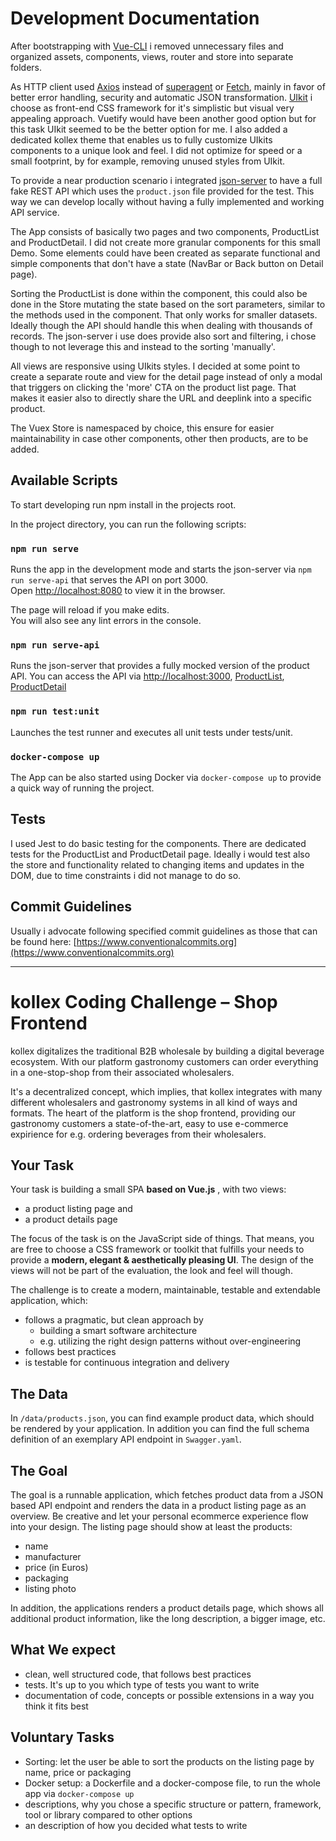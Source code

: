 # Development Documentation

After bootstrapping with [Vue-CLI](https://cli.vuejs.org) i removed unnecessary files and organized assets, components, views, router and store into separate folders.

As HTTP client used [Axios](https://github.com/axios/axios) instead of [superagent](https://github.com/visionmedia/superagent) or [Fetch](https://github.com/github/fetch), mainly in favor of better error handling, security and automatic JSON transformation. [UIkit](https://github.com/uikit/uikit) i choose as front-end CSS framework for it's simplistic but visual very appealing approach. Vuetify would have been another good option but for this task UIkit seemed to be the better option for me. I also added a dedicated kollex theme that enables us to fully customize UIkits components to a unique look and feel. I did not optimize for speed or a small footprint, by for example, removing unused styles from UIkit.

To provide a near production scenario i integrated [json-server](https://github.com/typicode/json-server) to have a full fake REST API which uses the `product.json` file provided for the test. This way we can develop locally without having a fully implemented and working API service.

The App consists of basically two pages and two components, ProductList and ProductDetail. I did not create more granular components for this small Demo. Some elements could have been created as separate functional and simple components that don't have a state (NavBar or Back button on Detail page).

Sorting the ProductList is done within the component, this could also be done in the Store mutating the state based on the sort parameters, similar to the methods used in the component. That only works for smaller datasets. Ideally though the API should handle this when dealing with thousands of records. The json-server i use does provide also sort and filtering, i chose though to not leverage this and instead to the sorting 'manually'.

All views are responsive using UIkits styles. I decided at some point to create a separate route and view for the detail page instead of only a modal that triggers on clicking the 'more' CTA on the product list page. That makes it easier also to directly share the URL and deeplink into a specific product.

The Vuex Store is namespaced by choice, this ensure for easier maintainability in case other components, other then products, are to be added.

## Available Scripts

To start developing run npm install in the projects root.

In the project directory, you can run the following scripts:

### `npm run serve`

Runs the app in the development mode and starts the json-server via `npm run serve-api` that serves the API on port 3000.<br> Open [http://localhost:8080](http://localhost:8080) to view it in the browser.

The page will reload if you make edits.<br> You will also see any lint errors in the console.

### `npm run serve-api`

Runs the json-server that provides a fully mocked version of the product API. You can access the API via [http://localhost:3000](http://localhost:3000), [ProductList](http://localhost:3000/products), [ProductDetail](http://localhost:3000/products/ABC1234567800)

### `npm run test:unit`

Launches the test runner and executes all unit tests under tests/unit.

### `docker-compose up`

The App can be also started using Docker via `docker-compose up` to provide a quick way of running the project.

## Tests

I used Jest to do basic testing for the components. There are dedicated tests for the ProductList and ProductDetail page. Ideally i would test also the store and functionality related to changing items and updates in the DOM, due to time constraints i did not manage to do so.

## Commit Guidelines

Usually i advocate following specified commit guidelines as those that can be found here: [https://www.conventionalcommits.org](https://www.conventionalcommits.org)

---

# kollex Coding Challenge – Shop Frontend

kollex digitalizes the traditional B2B wholesale by building a digital beverage ecosystem. With our platform gastronomy customers can order everything in a one-stop-shop from their associated wholesalers.

It's a decentralized concept, which implies, that kollex integrates with many different wholesalers and gastronomy systems in all kind of ways and formats. The heart of the platform is the shop frontend, providing our gastronomy customers a state-of-the-art, easy to use e-commerce expirience for e.g. ordering beverages from their wholesalers.

## Your Task

Your task is building a small SPA **based on Vue.js** , with two views:

-   a product listing page and
-   a product details page

The focus of the task is on the JavaScript side of things. That means, you are free to choose a CSS framework or toolkit that fulfills your needs to provide a **modern, elegant & aesthetically pleasing UI**. The design of the views will not be part of the evaluation, the look and feel will though.

The challenge is to create a modern, maintainable, testable and extendable application, which:

-   follows a pragmatic, but clean approach by
    -   building a smart software architecture
    -   e.g. utilizing the right design patterns without over-engineering
-   follows best practices
-   is testable for continuous integration and delivery

## The Data

In `/data/products.json`, you can find example product data, which should be rendered by your application. In addition you can find the full schema definition of an exemplary API endpoint in `Swagger.yaml`.

## The Goal

The goal is a runnable application, which fetches product data from a JSON based API endpoint and renders the data in a product listing page as an overview. Be creative and let your personal ecommerce experience flow into your design. The listing page should show at least the products:

-   name
-   manufacturer
-   price (in Euros)
-   packaging
-   listing photo

In addition, the applications renders a product details page, which shows all additional product information, like the long description, a bigger image, etc.

## What We expect

-   clean, well structured code, that follows best practices
-   tests. It's up to you which type of tests you want to write
-   documentation of code, concepts or possible extensions in a way you think it fits best

## Voluntary Tasks

-   Sorting: let the user be able to sort the products on the listing page by name, price or packaging
-   Docker setup: a Dockerfile and a docker-compose file, to run the whole app via `docker-compose up`
-   descriptions, why you chose a specific structure or pattern, framework, tool or library compared to other options
-   an description of how you decided what tests to write
